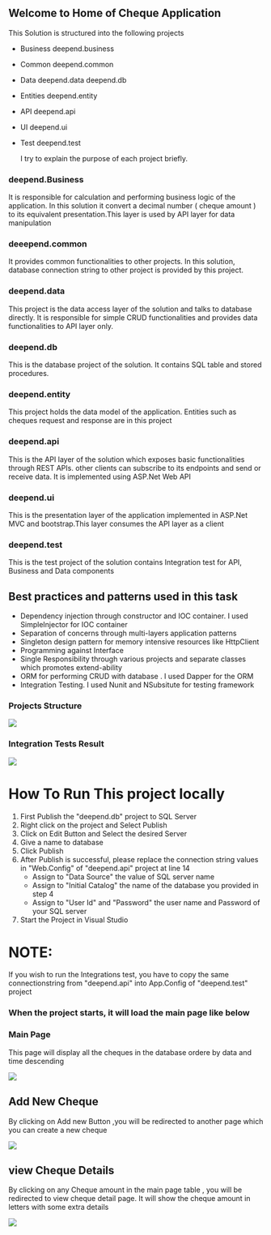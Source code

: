 ##  Welcome to Home of Cheque Application 

This Solution is structured into the following projects

- Business
       deepend.business
- Common
    deepend.common
- Data 
 deepend.data
 deepend.db
 - Entities
 deepend.entity
- API 
deepend.api
- UI 
deepend.ui
- Test
deepend.test
   
  I try to explain the purpose of each project briefly. 
### deepend.Business
It is responsible for calculation and performing business logic of the application. In this solution it convert a decimal number ( cheque amount ) to its equivalent presentation.This layer is used by API layer for data manipulation 
### deeepend.common
It provides common functionalities to other projects. In this solution, database connection string to other project is provided by this project.
### deepend.data 
This project is the data access layer of the solution and talks to database directly. It is responsible for simple CRUD functionalities and provides data functionalities to API layer only.
### deepend.db 
This is the database project of the solution. It contains SQL table and stored procedures. 
  ### deepend.entity 
  This project holds the data model of the application. Entities such as cheques request and response are in this project 
  
 ### deepend.api 
 This is the API layer of the solution which exposes basic functionalities through REST APIs. other clients can subscribe to its endpoints and send or receive  data. It is implemented using ASP.Net Web API 

### deepend.ui 
This is the presentation layer of the application implemented in ASP.Net MVC and bootstrap.This layer consumes the API layer as a client

### deepend.test 
This is the test project of the solution contains Integration test for API, Business and Data components 


## Best practices and patterns used in this task 
- Dependency injection through constructor and  IOC container. I used SimpleInjector for IOC container 
-  Separation of concerns through multi-layers application patterns 
- Singleton design pattern for memory intensive resources like HttpClient 
- Programming against Interface 
- Single Responsibility through various projects and separate classes which promotes extend-ability  
- ORM for performing CRUD  with database . I used Dapper for the ORM 
- Integration Testing. I used Nunit and NSubsitute for testing framework 

### Projects Structure 
![](https://github.com/tohidsmart/deepend/blob/master/strcuture.JPG)

### Integration Tests Result
![](https://github.com/tohidsmart/deepend/blob/master/test.JPG)

# How To Run This project locally 

1. First Publish the "deepend.db" project to SQL Server 
2. Right click on the project and Select Publish 
3. Click on Edit Button and Select the desired Server 
4. Give a name to database 
5. Click Publish 
6. After Publish is successful, please replace the connection string values in "Web.Config" of "deepend.api" project  at line 14 
   - Assign to  "Data Source" the value of SQL server name 
   -  Assign to "Initial Catalog" the name of the database you provided in step 4 
   - Assign to "User Id" and "Password" the user name and Password of your SQL server 
7. Start the Project in Visual Studio 

# NOTE:
If you wish to run the Integrations test, you have to copy the same connectionstring from "deepend.api" into App.Config of "deepend.test" project


### When the project starts, it will load the main page like below 

### Main Page 
This page will display all the cheques in the database ordere by data and time descending 

![](https://github.com/tohidsmart/deepend/blob/master/Home.JPG)

## Add New Cheque 
By clicking on Add new Button ,you will be redirected to another page which you can create a new cheque 

![](https://github.com/tohidsmart/deepend/blob/master/addnew.JPG)

## view Cheque Details 
By clicking on any Cheque amount in the main page table , you will be redirected to view cheque detail page. It will show the cheque amount in letters with some extra details 

![](https://github.com/tohidsmart/deepend/blob/master/details.JPG)

